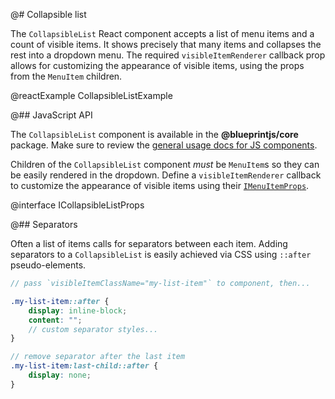 @# Collapsible list

The `CollapsibleList` React component accepts a list of menu items and a count of visible items. It
shows precisely that many items and collapses the rest into a dropdown menu. The required
`visibleItemRenderer` callback prop allows for customizing the appearance of visible items, using the
props from the `MenuItem` children.

@reactExample CollapsibleListExample

@## JavaScript API

The `CollapsibleList` component is available in the __@blueprintjs/core__ package.
Make sure to review the [general usage docs for JS components](#blueprint.usage).

Children of the `CollapsibleList` component _must_ be `MenuItem`s so they can be easily rendered
in the dropdown. Define a `visibleItemRenderer` callback to customize the appearance of visible
items using their [`IMenuItemProps`](#core/components/menu.menu-item).

@interface ICollapsibleListProps

@## Separators

Often a list of items calls for separators between each item.
Adding separators to a `CollapsibleList` is easily achieved via CSS using `::after` pseudo-elements.

```css.scss
// pass `visibleItemClassName="my-list-item"` to component, then...

.my-list-item::after {
    display: inline-block;
    content: "";
    // custom separator styles...
}

// remove separator after the last item
.my-list-item:last-child::after {
    display: none;
}
```
